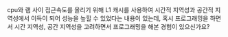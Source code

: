 cpu와 램 사이 접근속도를 올리기 위해 L1 캐시를 사용하여 시간적 지역성과 공간적 지역성에서 이득이 되어 성능을 높힐 수 있었다는 내용이 있는데, 혹시 프로그래밍을 하면서 시간 지역성, 공간 지역성을 고려하면서 프로그래밍을 해본 경험이 있으신가요?
